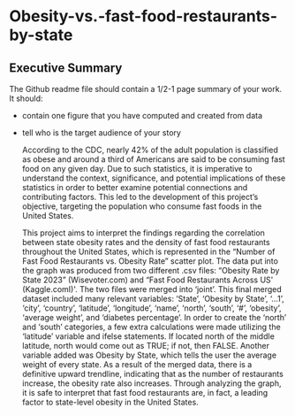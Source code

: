 # Obesity-vs.-fast-food-restaurants-by-state

## Executive Summary
The Github readme file should contain a 1/2-1 page summary of your work.
It should: 
- contain one figure that you have computed and created from data
- tell who is the target audience of your story

  According to the CDC, nearly 42% of the adult population is classified as obese and around a third of Americans are said to be consuming fast food on any given day. Due to such statistics, it is imperative to understand the context, significance, and potential implications of these statistics in order to better examine potential connections and contributing factors. This led to the development of this project’s objective, targeting the population who consume fast foods in the United States.
  
  This project aims to interpret the findings regarding the correlation between state obesity rates and the density of fast food restaurants throughout the United States, which is represented in the “Number of Fast Food Restaurants vs. Obesity Rate” scatter plot. The data put into the graph was produced from two different .csv files: “Obesity Rate by State 2023” (Wisevoter.com) and “Fast Food Restaurants Across US' (Kaggle.comI)'. The two files were merged into ‘joint’. This final merged dataset included many relevant variables: ‘State’, ‘Obesity by State’, ‘...1’, ‘city’, ‘country’, ‘latitude’, ‘longitude’, ‘name’, ‘north’, ‘south’, ‘#’, ‘obesity’, ‘average weight’, and ‘diabetes percentage’. In order to create the ‘north’ and ‘south’ categories, a few extra calculations were made utilizing the ‘latitude’ variable and ifelse statements. If located north of the middle latitude, north would come out as TRUE; if not, then FALSE. Another variable added was Obesity by State, which tells the user the average weight of every state. As a result of the merged data, there is a definitive upward trendline, indicating that as the number of restaurants increase, the obesity rate also increases. Through analyzing the graph, it is safe to interpret that fast food restaurants are, in fact, a leading factor to state-level obesity in the United States. 


